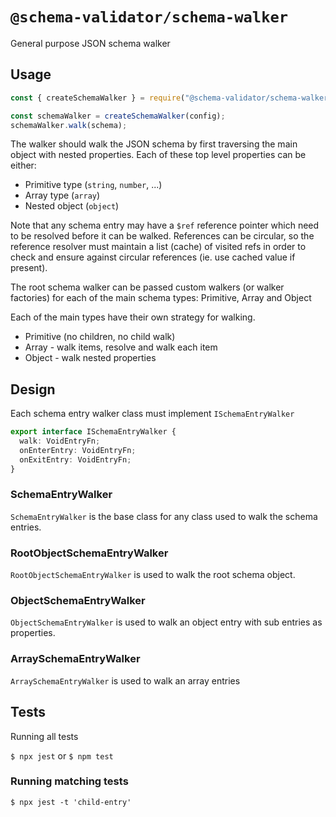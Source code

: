 # `@schema-validator/schema-walker`

General purpose JSON schema walker

## Usage

```ts
const { createSchemaWalker } = require("@schema-validator/schema-walker");

const schemaWalker = createSchemaWalker(config);
schemaWalker.walk(schema);
```

The walker should walk the JSON schema by first traversing the main object with nested properties. Each of these top level properties can be either:

- Primitive type (`string`, `number`, ...)
- Array type (`array`)
- Nested object (`object`)

Note that any schema entry may have a `$ref` reference pointer which need to be resolved before it can be walked. References can be circular, so the reference resolver must maintain a list (cache) of visited refs in order to check and ensure against circular references (ie. use cached value if present).

The root schema walker can be passed custom walkers (or walker factories) for each of the main schema types: Primitive, Array and Object

Each of the main types have their own strategy for walking.

- Primitive (no children, no child walk)
- Array - walk items, resolve and walk each item
- Object - walk nested properties

## Design

Each schema entry walker class must implement `ISchemaEntryWalker`

```ts
export interface ISchemaEntryWalker {
  walk: VoidEntryFn;
  onEnterEntry: VoidEntryFn;
  onExitEntry: VoidEntryFn;
}
```

### SchemaEntryWalker

`SchemaEntryWalker` is the base class for any class used to walk the schema entries.

### RootObjectSchemaEntryWalker

`RootObjectSchemaEntryWalker` is used to walk the root schema object.

### ObjectSchemaEntryWalker

`ObjectSchemaEntryWalker` is used to walk an object entry with sub entries as properties.

### ArraySchemaEntryWalker

`ArraySchemaEntryWalker` is used to walk an array entries

## Tests

Running all tests

`$ npx jest` or `$ npm test`

### Running matching tests

`$ npx jest -t 'child-entry'`

